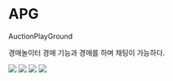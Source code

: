 # APG
AuctionPlayGround

경매놀이터 
경매 기능과 경매를 하며 채팅이 가능하다.

<img src="https://img.shields.io/badge/JAVA-007396?style=flat-square&logo=JAVA&logoColor=white"/>  
<img src="https://img.shields.io/badge/Spring Boot-6DB33F?style=flat-square&logo=Spring Boot&logoColor=white"/>
<img src="[https://img.shields.io/badge/JavaScript-e7df1e?style=flat-square&logo=JavaScript&logoColor=white](https://img.shields.io/badge/Vue.js-35495E?style=for-the-badge&logo=vuedotjs&logoColor=4FC08D)"/>
<img src="https://img.shields.io/badge/JavaScript-e7df1e?style=flat-square&logo=Vue&logoColor=white"/>
